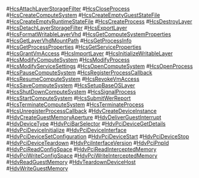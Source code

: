 #[HcsAttachLayerStorageFilter](./HcsAttachLayerStorageFilter.md)
#[HcsCloseProcess](./HcsCloseProcess.md)
#[HcsCreateComputeSystem](./HcsCreateComputeSystem.md)
#[HcsCreateEmptyGuestStateFile](./HcsCreateEmptyGuestStateFile.md)
#[HcsCreateEmptyRuntimeStateFile](./HcsCreateEmptyRuntimeStateFile.md)
#[HcsCreateProcess](./HcsCreateProcess.md)
#[HcsDestroyLayer](./HcsDestroyLayer.md)
#[HcsDetachLayerStorageFilter](./HcsDetachLayerStorageFilter.md)
#[HcsExportLayer](./HcsExportLayer.md)
#[HcsFormatWritableLayerVhd](./HcsFormatWritableLayerVhd.md)
#[HcsGetComputeSystemProperties](./HcsGetComputeSystemProperties.md)
#[HcsGetLayerVhdMountPath](./HcsGetLayerVhdMountPath.md)
#[HcsGetProcessInfo](./HcsGetProcessInfo.md)
#[HcsGetProcessProperties](./HcsGetProcessProperties.md)
#[HcsGetServiceProperties](./HcsGetServiceProperties.md)
#[HcsGrantVmAccess](./HcsGrantVmAccess.md)
#[HcsImportLayer](./HcsImportLayer.md)
#[HcsInitializeWritableLayer](./HcsInitializeWritableLayer.md)
#[HcsModifyComputeSystem](./HcsModifyComputeSystem.md)
#[HcsModifyProcess](./HcsModifyProcess.md)
#[HcsModifyServiceSettings](./HcsModifyServiceSettings.md)
#[HcsOpenComputeSystem](./HcsOpenComputeSystem.md)
#[HcsOpenProcess](./HcsOpenProcess.md)
#[HcsPauseComputeSystem](./HcsPauseComputeSystem.md)
#[HcsRegisterProcessCallback](./HcsRegisterProcessCallback.md)
#[HcsResumeComputeSystem](./HcsResumeComputeSystem.md)
#[HcsRevokeVmAccess](./HcsRevokeVmAccess.md)
#[HcsSaveComputeSystem](./HcsSaveComputeSystem.md)
#[HcsSetupBaseOSLayer](./HcsSetupBaseOSLayer.md)
#[HcsShutDownComputeSystem](./HcsShutDownComputeSystem.md)
#[HcsSignalProcess](./HcsSignalProcess.md)
#[HcsStartComputeSystem](./HcsStartComputeSystem.md)
#[HcsSubmitWerReport](./HcsSubmitWerReport.md)
#[HcsTerminateComputeSystem](./HcsTerminateComputeSystem.md)
#[HcsTerminateProcess](./HcsTerminateProcess.md)
#[HcsUnregisterProcessCallback](./HcsUnregisterProcessCallback.md)
#[HdvCreateDeviceInstance](./hdv/HdvCreateDeviceInstance.md)
#[HdvCreateGuestMemoryAperture](./hdv/HdvCreateGuestMemoryAperture.md)
#[HdvDeliverGuestInterrupt](./hdv/HdvDeliverGuestInterrupt.md)
#[HdvDeviceType](./hdv/HdvDeviceType.md)
#[HdvPciBarSelector](./hdv/HdvPciBarSelector.md)
#[HdvPciDeviceGetDetails](./hdv/HdvPciDeviceGetDetails.md)
#[HdvPciDeviceInitialize](./hdv/HdvPciDeviceInitialize.md)
#[HdvPciDeviceInterface](./hdv/HdvPciDeviceInterface.md)
#[HdvPciDeviceSetConfiguration](./hdv/HdvPciDeviceSetConfiguration.md)
#[HdvPciDeviceStart](./hdv/HdvPciDeviceStart.md)
#[HdvPciDeviceStop](./hdv/HdvPciDeviceStop.md)
#[HdvPciDeviceTeardown](./hdv/HdvPciDeviceSHdvPciDeviceTeardowntart.md)
#[HdvPciInterfaceVersion](./hdv/HdvPciInterfaceVersion.md)
#[HdvPciPnpId](./hdv/HdvPciPnpId.md)
#[HdvPciReadConfigSpace](./hdv/HdvPciReadConfigSpace.md)
#[HdvPciReadInterceptedMemory](./hdv/HdvPciReadInterceptedMemory.md)
#[HdvPciWriteConfigSpace](./hdv/HdvPciWriteConfigSpace.md)
#[HdvPciWriteInterceptedMemory](./hdv/HdvPciWriteInterceptedMemory.md)
#[HdvReadGuestMemory](./hdv/HdvReadGuestMemory.md)
#[HdvTeardownDeviceHost](./hdv/HdvTeardownDeviceHost.md)
#[HdvWriteGuestMemory](./hdv/HdvWriteGuestMemory.md)